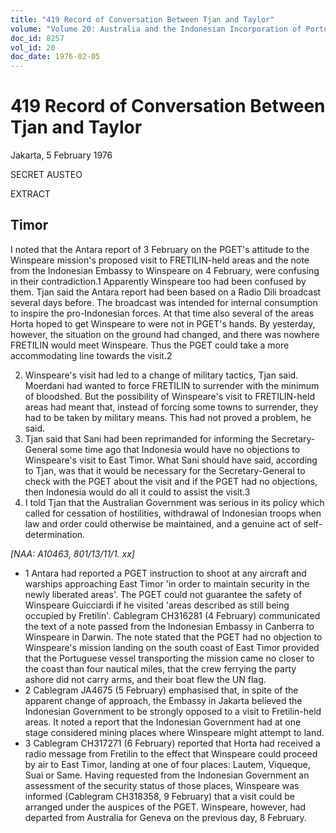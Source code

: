```yaml
---
title: "419 Record of Conversation Between Tjan and Taylor"
volume: "Volume 20: Australia and the Indonesian Incorporation of Portuguese Timor, 1974-1976"
doc_id: 8257
vol_id: 20
doc_date: 1976-02-05
---
```


# 419 Record of Conversation Between Tjan and Taylor

Jakarta, 5 February 1976

SECRET AUSTEO

EXTRACT

## Timor

I noted that the Antara report of 3 February on the PGET's attitude to the Winspeare mission's proposed visit to FRETILIN-held areas and the note from the Indonesian Embassy to Winspeare on 4 February, were confusing in their contradiction.1 Apparently Winspeare too had been confused by them. Tjan said the Antara report had been based on a Radio Dili broadcast several days before. The broadcast was intended for internal consumption to inspire the pro­-Indonesian forces. At that time also several of the areas Horta hoped to get Winspeare to were not in PGET's hands. By yesterday, however, the situation on the ground had changed, and there was nowhere FRETILIN would meet Winspeare. Thus the PGET could take a more accommodating line towards the visit.2

  2. Winspeare's visit had led to a change of military tactics, Tjan said. Moerdani had wanted to force FRETILIN to surrender with the minimum of bloodshed. But the possibility of Winspeare's visit to FRETILIN-held areas had meant that, instead of forcing some towns to surrender, they had to be taken by military means. This had not proved a problem, he said.
  3. Tjan said that Sani had been reprimanded for informing the Secretary-General some time ago that Indonesia would have no objections to Winspeare's visit to East Timor. What Sani should have said, according to Tjan, was that it would be necessary for the Secretary­-General to check with the PGET about the visit and if the PGET had no objections, then Indonesia would do all it could to assist the visit.3
  4. I told Tjan that the Australian Government was serious in its policy which called for cessation of hostilities, withdrawal of Indonesian troops when law and order could otherwise be maintained, and a genuine act of self-determination.



_[NAA: A10463, 801/13/11/1. xx]_

  * 1 Antara had reported a PGET instruction to shoot at any aircraft and warships approaching East Timor 'in order to maintain security in the newly liberated areas'. The PGET could not guarantee the safety of Winspeare Guicciardi if he visited 'areas described as still being occupied by Fretilin'. Cablegram CH316281 (4 February) communicated the text of a note passed from the Indonesian Embassy in Canberra to Winspeare in Darwin. The note stated that the PGET had no objection to Winspeare's mission landing on the south coast of East Timor provided that the Portuguese vessel transporting the mission came no closer to the coast than four nautical miles, that the crew ferrying the party ashore did not carry arms, and their boat flew the UN flag.
  * 2 Cablegram JA4675 (5 February) emphasised that, in spite of the apparent change of approach, the Embassy in Jakarta believed the Indonesian Government to be strongly opposed to a visit to Fretilin-held areas. It noted a report that the Indonesian Government had at one stage considered mining places where Winspeare might attempt to land.
  * 3 Cablegram CH317271 (6 February) reported that Horta had received a radio message from Fretilin to the effect that Winspeare could proceed by air to East Timor, landing at one of four places: Lautem, Viqueque, Suai or Same. Having requested from the Indonesian Government an assessment of the security status of those places, Winspeare was informed (Cablegram CH318358, 9 February) that a visit could be arranged under the auspices of the PGET. Winspeare, however, had departed from Australia for Geneva on the previous day, 8 February.


